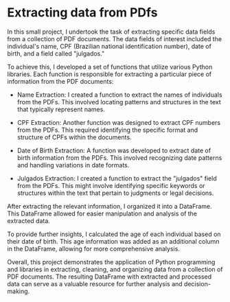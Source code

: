 # Extracting data from PDfs

In this small project, I undertook the task of extracting specific data fields from a collection of PDF documents. The data fields of interest included the individual's name, CPF (Brazilian national identification number), date of birth, and a field called "julgados."

To achieve this, I developed a set of functions that utilize various Python libraries. Each function is responsible for extracting a particular piece of information from the PDF documents:

- Name Extraction: I created a function to extract the names of individuals from the PDFs. This involved locating patterns and structures in the text that typically represent names.

- CPF Extraction: Another function was designed to extract CPF numbers from the PDFs. This required identifying the specific format and structure of CPFs within the documents.

- Date of Birth Extraction: A function was developed to extract date of birth information from the PDFs. This involved recognizing date patterns and handling variations in date formats.

- Julgados Extraction: I created a function to extract the "julgados" field from the PDFs. This might involve identifying specific keywords or structures within the text that pertain to judgments or legal decisions.

After extracting the relevant information, I organized it into a DataFrame. This DataFrame allowed for easier manipulation and analysis of the extracted data.

To provide further insights, I calculated the age of each individual based on their date of birth. This age information was added as an additional column in the DataFrame, allowing for more comprehensive analysis.

Overall, this project demonstrates the application of Python programming and libraries in extracting, cleaning, and organizing data from a collection of PDF documents. The resulting DataFrame with extracted and processed data can serve as a valuable resource for further analysis and decision-making.
